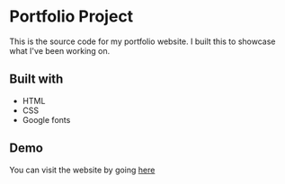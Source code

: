 # Portfolio Project

This is the source code for my portfolio website. I built this to showcase what I've been working on.

## Built with

* HTML
* CSS
* Google fonts

## Demo

You can visit the website by going [here](https://kushals88.github.io/ks-portfolio/)
